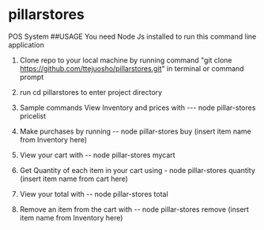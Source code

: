 # pillarstores
POS System
##USAGE
You need Node Js installed to run this command line application
1. Clone repo to your local machine by running command "git clone https://github.com/ttejuosho/pillarstores.git" in terminal or command prompt

2. run cd pillarstores to enter project directory
3. Sample commands View Inventory and prices with --- node pillar-stores pricelist
4. Make purchases by running -- node pillar-stores buy (insert item name from Inventory here)
5. View your cart with -- node pillar-stores mycart
6. Get Quantity of each item in your cart using - node pillar-stores quantity (insert item name from cart here)
7. View your total with -- node pillar-stores total
8. Remove an item from the cart with -- node pillar-stores remove (insert item name from Inventory here)